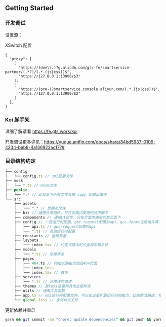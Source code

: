 ## Getting Started

### 开发调试

设置源：

XSwitch 配置
```
{
  "proxy": [
    [
      "https://(dev\\.)?g.alicdn.com/gts-fe/smartservice-partner/(.*?)/(.*.(js|css))$",
      "https://127.0.0.1:13900/$3"
    ],
    [
      "https://(pre-)?smartservice.console.aliyun.com/(.*.(js|css))$",
      "https://127.0.0.1:13900/$2"
    ]
  ],
}
```

### Koi 脚手架
详细了解请看 https://fe.gts.work/koi

开发调试更多详见：https://yuque.antfin.com/docs/share/84bd5637-0109-4234-bab8-4a166922ac17?#

### 目录结构约定
``` typescript
├── config
│   └── config.ts // umi配置文件
├── mock
│   └── *.ts // mock文件
├── public
│   └── *.* // 此目录下所有文件会被 copy 到输出路径
└── src
    ├── assets
    │   └── *.* // 放静态文件
    ├── biz // 通用业务组件。只在页面内使用的放页面下
    ├── components // 通用UI组件。只在页面内使用的放页面下
    ├── config // 一些运行时配置，goc-request配置的api、gcc-forms注册组件等
    │   ├── api.ts // goc-request配置的api
    │   └── *.ts // 其他运行时配置
    ├── constants // 全局常量
    ├── layouts
    │   └── index.tsx // 约定式路由时的全局布局文件
    ├── models
    │   └── *.ts // 全局状态
    ├── pages
    │   ├── 404.ts // 约定式路由的兜底404页面
    │   ├── index.less
    │   └── index.tsx // 首页
    ├── services
    │   └── *.ts // 分模块的请求
    ├── themes // 放less变量和其他主题样式
    ├── utils // 通用工具函数
    ├── app.ts // umi运行时配置文件，可以在这里扩展运行时的能力，比如修改路由、修改 render 方法等。
    └── global.less // 全局样式文件
```

更新依赖并重启
``` sh
yarn && git commit -am "chore: update dependencies" && git push && yarn start:proxy
```